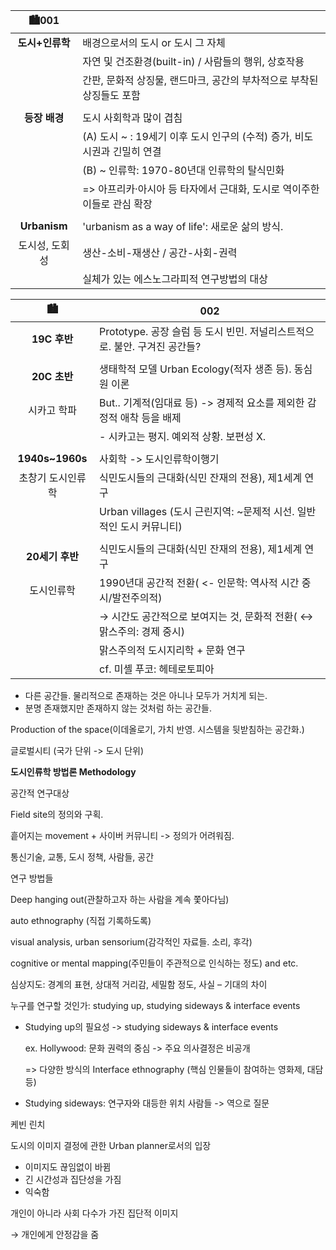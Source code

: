 | 🏙001 | |
| :-: | - |
| **도시+인류학** | 배경으로서의 도시 or 도시 그 자체 |
||자연 및 건조환경(built-in) / 사람들의 행위, 상호작용
||간판, 문화적 상징물, 랜드마크, 공간의 부차적으로 부착된 상징들도 포함
|||
|**등장 배경** |도시 사회학과 많이 겹침|
||(A) 도시 ~ : 19세기 이후 도시 인구의 (수적) 증가, 비도시권과 긴밀히 연결
||(B) ~ 인류학: 1970-80년대 인류학의 탈식민화 
||=> 아프리카·아시아 등 타자에서 근대화, 도시로 역이주한 이들로 관심 확장
|||
| **Urbanism**| 'urbanism as a way of life': 새로운 삶의 방식. |
|도시성, 도회성| 생산-소비-재생산 / 공간-사회-권력
||실체가 있는 에스노그라피적 연구방법의 대상

| 🏙 |002 |
| :-: | - |
| **19C 후반**|Prototype. 공장 슬럼 등 도시 빈민. 저널리스트적으로. 불안. 구겨진 공간들?
|||
|**20C 초반**|생태학적 모델 Urban Ecology(적자 생존 등). 동심원 이론|
|시카고 학파|  But.. 기계적(임대료 등) -> 경제적 요소를 제외한 감정적 애착 등을 배제
||-   시카고는 평지. 예외적 상황. 보편성 X.
|||
|**1940s~1960s**| 사회학 -> 도시인류학이행기|
|초창기 도시인류학|식민도시들의 근대화(식민 잔재의 전용), 제1세계 연구|
||   Urban villages (도시 근린지역: ~문제적 시선. 일반적인 도시 커뮤니티)
|||
|**20세기 후반**|식민도시들의 근대화(식민 잔재의 전용), 제1세계 연구
|도시인류학|1990년대 공간적 전환( <- 인문학: 역사적 시간 중시/발전주의적)|
||→ 시간도 공간적으로 보여지는 것, 문화적 전환( ↔ 맑스주의: 경제 중시)
||맑스주의적 도시지리학 + 문화 연구
||cf. 미셸 푸코: 헤테로토피아

-   다른 공간들. 물리적으로 존재하는 것은 아니나 모두가 거치게 되는.
-   분명 존재했지만 존재하지 않는 것처럼 하는 공간들.

Production of the space(이데올로기, 가치 반영. 시스템을 뒷받침하는 공간화.)

글로벌시티 (국가 단위 -> 도시 단위)

**도시인류학 방법론 Methodology**

공간적 연구대상

Field site의 정의와 구획.

흩어지는 movement + 사이버 커뮤니티 -> 정의가 어려워짐.

통신기술, 교통, 도시 정책, 사람들, 공간

연구 방법들

Deep hanging out(관찰하고자 하는 사람을 계속 쫓아다님)

auto ethnography (직접 기록하도록)

visual analysis, urban sensorium(감각적인 자료들. 소리, 후각)

cognitive or mental mapping(주민들이 주관적으로 인식하는 정도) and etc.

심상지도: 경계의 표현, 상대적 거리감, 세밀함 정도, 사실 – 기대의 차이

누구를 연구할 것인가: studying up, studying sideways & interface events

-   Studying up의 필요성 -> studying sideways & interface events
    
    ex. Hollywood: 문화 권력의 중심 -> 주요 의사결정은 비공개
    
    => 다양한 방식의 Interface ethnography (핵심 인물들이 참여하는 영화제, 대담 등)
    
-   Studying sideways: 연구자와 대등한 위치 사람들 -> 역으로 질문
    

케빈 린치

도시의 이미지 결정에 관한 Urban planner로서의 입장

-   이미지도 끊임없이 바뀜
-   긴 시간성과 집단성을 가짐
-   익숙함

개인이 아니라 사회 다수가 가진 집단적 이미지

→ 개인에게 안정감을 줌

